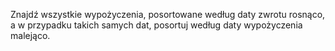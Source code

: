 ﻿Znajdź wszystkie wypożyczenia, posortowane według daty zwrotu rosnąco, a w przypadku takich samych dat, posortuj według daty wypożyczenia malejąco.

